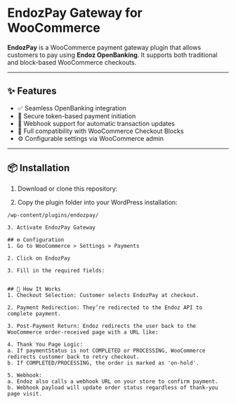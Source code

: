 # EndozPay Gateway for WooCommerce

**EndozPay** is a WooCommerce payment gateway plugin that allows customers to pay using **Endoz OpenBanking**. It supports both traditional and block-based WooCommerce checkouts.

---

## ✨ Features

- ✅ Seamless OpenBanking integration
- 🔐 Secure token-based payment initiation
- 🔁 Webhook support for automatic transaction updates
- 🧱 Full compatibility with WooCommerce Checkout Blocks
- ⚙️ Configurable settings via WooCommerce admin

---

## 📦 Installation

1. Download or clone this repository:

2. Copy the plugin folder into your WordPress installation:
  ```
  /wp-content/plugins/endozpay/

3. Activate EndozPay Gateway

## ⚙️ Configuration
1. Go to WooCommerce > Settings > Payments

2. Click on EndozPay

3. Fill in the required fields:


## 🧠 How It Works
1. Checkout Selection: Customer selects EndozPay at checkout.

2. Payment Redirection: They’re redirected to the Endoz API to complete payment.

3. Post-Payment Return: Endoz redirects the user back to the WooCommerce order-received page with a URL like:

4. Thank You Page Logic:
  a. If paymentStatus is not COMPLETED or PROCESSING, WooCommerce redirects customer back to retry checkout.
  b. If COMPLETED/PROCESSING, the order is marked as 'on-hold'.

5. Webhook:
  a. Endoz also calls a webhook URL on your store to confirm payment.
  b. Webhook payload will update order status regardless of thank-you page visit.
